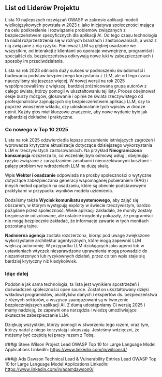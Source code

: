 ## List od Liderów Projektu

Lista 10 najlepszych rozwiązań OWASP w zakresie aplikacji modeli wielkojęzykowych powstała w 2023 r. jako inicjatywa społeczności mająca na celu podkreślenie i rozwiązanie problemów związanych z bezpieczeństwem specyficznych dla aplikacji AI. Od tego czasu technologia ta nadal rozprzestrzenia się w różnych branżach i zastosowaniach, a wraz z nią związane z nią ryzyko. Ponieważ LLM są głębiej osadzone we wszystkim, od interakcji z klientami po operacje wewnętrzne, programiści i specjaliści ds. bezpieczeństwa odkrywają nowe luki w zabezpieczeniach i sposoby im przeciwdziałania.

Lista na rok 2023 odniosła duży sukces w podnoszeniu świadomości i budowaniu podstaw bezpiecznego korzystania z LLM, ale od tego czasu nauczyliśmy się jeszcze więcej. W nowej wersji na rok 2025 współpracowaliśmy z większą, bardziej zróżnicowaną grupą autorów z całego świata, którzy pomogli w ukształtowaniu tej listy. Proces obejmował sesje burzy mózgów, głosowanie i opinie ze świata rzeczywistego od profesjonalistów zajmujących się bezpieczeństwem aplikacji LLM, czy to poprzez wnoszenie wkładu, czy udoskonalanie tych wpisów w drodze opinii. Każdy głos miał kluczowe znaczenie, aby nowe wydanie było jak najbardziej dokładne i praktyczne.

### Co nowego w Top 10 2025

Lista na rok 2025 odzwierciedla lepsze zrozumienie istniejących zagrożeń i wprowadza krytyczne aktualizacje dotyczące dzisiejszego wykorzystania LLM w rzeczywistych zastosowaniach. Na przykład **Nieograniczona konsumpcja** rozszerza to, co wcześniej było odmową usługi, obejmując ryzyko związane z zarządzaniem zasobami i nieoczekiwanymi kosztami – palący problem we wdrożeniach LLM na dużą skalę.

Wpis **Wektor i osadzanie** odpowiada na prośby społeczności o wytyczne dotyczące zabezpieczania generacji wspomaganej pobieraniem (RAG) i innych metod opartych na osadzaniu, które są obecnie podstawowymi praktykami w przypadku wyników modelu uziemienia.

Dodaliśmy także **Wyciek komunikatu systemowego**, aby zająć się obszarem, w którym występują exploity w świecie rzeczywistym, bardzo pożądane przez społeczność. Wiele aplikacji zakładało, że monity zostały bezpiecznie odizolowane, ale ostatnie incydenty pokazały, że programiści nie mogą bezpiecznie zakładać, że informacje zawarte w tych monitach pozostaną tajne.

**Nadmierna agencja** została rozszerzona, biorąc pod uwagę zwiększone wykorzystanie architektur agentycznych, które mogą zapewnić LLM większą autonomię.  W przypadku LLM działających jako agenci lub w ustawieniach wtyczek niesprawdzone uprawnienia mogą prowadzić do niezamierzonych lub ryzykownych działań, przez co ten wpis staje się bardziej krytyczny niż kiedykolwiek.

### Idąc dalej

Podobnie jak sama technologia, ta lista jest wynikiem spostrzeżeń i doświadczeń społeczności open source. Został on ukształtowany dzięki wkładowi programistów, analityków danych i ekspertów ds. bezpieczeństwa z różnych sektorów, a wszyscy zaangażowani są w tworzenie bezpieczniejszych aplikacji AI. Z dumą udostępniamy Ci wersję 2025 i mamy nadzieję, że zapewni ona narzędzia i wiedzę umożliwiające skuteczne zabezpieczanie LLM.

Dziękuję wszystkim, którzy pomogli w stworzeniu tego razem, oraz tym, którzy nadal z niego korzystają i ulepszają. Jesteśmy wdzięczni, że możemy być częścią tej pracy razem z Tobą.


###@ Steve Wilson
Project Lead
OWASP Top 10 for Large Language Model Applications
LinkedIn: https://www.linkedin.com/in/wilsonsd/

###@ Ads Dawson
Technical Lead & Vulnerability Entries Lead
OWASP Top 10 for Large Language Model Applications
LinkedIn: https://www.linkedin.com/in/adamdawson0/
